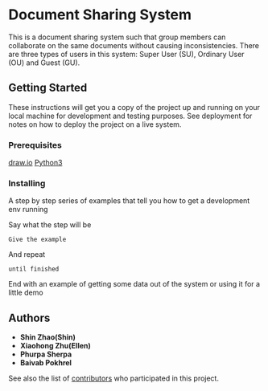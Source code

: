 
# Document Sharing System

This is  a document sharing system such that group members can collaborate on the same documents without causing inconsistencies. There are three types of users in this system: Super User (SU), Ordinary User (OU) and Guest (GU). 

## Getting Started

These instructions will get you a copy of the project up and running on your local machine for development and testing purposes. See deployment for notes on how to deploy the project on a live system.

### Prerequisites

[draw.io](www.draw.io)
[Python3](https://www.python.org/downloads/)



### Installing

A step by step series of examples that tell you how to get a development env running

Say what the step will be

```
Give the example
```

And repeat

```
until finished
```

End with an example of getting some data out of the system or using it for a little demo



## Authors

* **Shin Zhao(Shin)**
* **Xiaohong Zhu(Ellen)**
* **Phurpa Sherpa**
* **Baivab Pokhrel**


See also the list of [contributors](https://github.com/xzhu0706/DocumentSharingSystem/contributors) who participated in this project.


